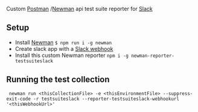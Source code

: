 Custom [Postman](https://www.postman.com/) /[Newman](https://github.com/postmanlabs/newman) api test suite reporter for [Slack](https://slack.com/)

## Setup
- Install [Newman](https://github.com/postmanlabs/newman) ``` $ npm run i -g newman ```
- Create slack app with a [Slack webhook](https://api.slack.com/messaging/webhooks)
- Install this custom Newman reporter ``` npm i -g newman-reporter-testsuiteslack ```

## Running the test collection
```CLI
 newman run <thisCollectionFile> -e <thisEnvironmentFile> --suppress-exit-code -r testsuiteslack --reporter-testsuiteslack-webhookurl '<thisWebhookUrl>'
```

